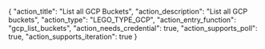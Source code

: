{
    "action_title": "List all GCP Buckets",
    "action_description": "List all GCP buckets",
    "action_type": "LEGO_TYPE_GCP",
    "action_entry_function": "gcp_list_buckets",
    "action_needs_credential": true,
    "action_supports_poll": true,
    "action_supports_iteration": true
}